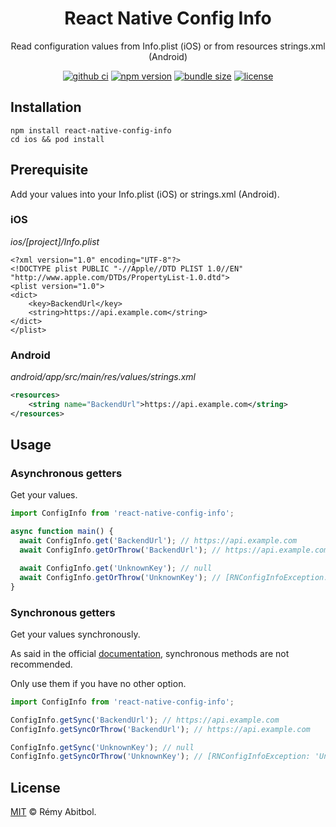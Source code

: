 <div align="center">
    <h1>React Native Config Info</h1>
    <p>Read configuration values from Info.plist (iOS) or from resources strings.xml (Android)</p>
</div>

<div align="center">

[![github ci](https://img.shields.io/github/actions/workflow/status/remscodes/react-native-config-info/npm-ci.yml.svg?&logo=github&label=CI&style=for-the-badge)](https://github.com/remscodes/react-native-config-info/actions/workflows/npm-ci.yml)
[![npm version](https://img.shields.io/npm/v/react-native-config-info.svg?&style=for-the-badge&logo=npm)](https://www.npmjs.org/package/react-native-config-info)
[![bundle size](https://img.shields.io/bundlephobia/minzip/react-native-config-info.svg?style=for-the-badge)](https://bundlephobia.com/package/react-native-config-info)
[![license](https://img.shields.io/github/license/remscodes/react-native-config-info.svg?style=for-the-badge)](LICENSE)

</div>

## Installation

```shell
npm install react-native-config-info
cd ios && pod install
```

## Prerequisite

Add your values into your Info.plist (iOS) or strings.xml (Android).

### iOS

_ios/\[project\]/Info.plist_

```text
<?xml version="1.0" encoding="UTF-8"?>
<!DOCTYPE plist PUBLIC "-//Apple//DTD PLIST 1.0//EN" "http://www.apple.com/DTDs/PropertyList-1.0.dtd">
<plist version="1.0">
<dict>
    <key>BackendUrl</key>
    <string>https://api.example.com</string>
</dict>
</plist>
```

### Android

_android/app/src/main/res/values/strings.xml_

[//]: # (@formatter:off)
```xml
<resources>
    <string name="BackendUrl">https://api.example.com</string>
</resources>
```
[//]: # (@formatter:on)

## Usage

### Asynchronous getters

Get your values.

```ts
import ConfigInfo from 'react-native-config-info';

async function main() {
  await ConfigInfo.get('BackendUrl'); // https://api.example.com
  await ConfigInfo.getOrThrow('BackendUrl'); // https://api.example.com

  await ConfigInfo.get('UnknownKey'); // null
  await ConfigInfo.getOrThrow('UnknownKey'); // [RNConfigInfoException: 'UnknownKey' value is missing from ….]
}
```

### Synchronous getters

Get your values synchronously.

As said in the official [documentation](https://reactnative.dev/docs/0.70/native-modules-ios#synchronous-methods),
synchronous methods are not recommended.

Only use them if you have no other option.

```ts
import ConfigInfo from 'react-native-config-info';

ConfigInfo.getSync('BackendUrl'); // https://api.example.com
ConfigInfo.getSyncOrThrow('BackendUrl'); // https://api.example.com

ConfigInfo.getSync('UnknownKey'); // null
ConfigInfo.getSyncOrThrow('UnknownKey'); // [RNConfigInfoException: 'UnknownKey' value is missing from ….]
```

## License

[MIT](LICENSE) © Rémy Abitbol.
